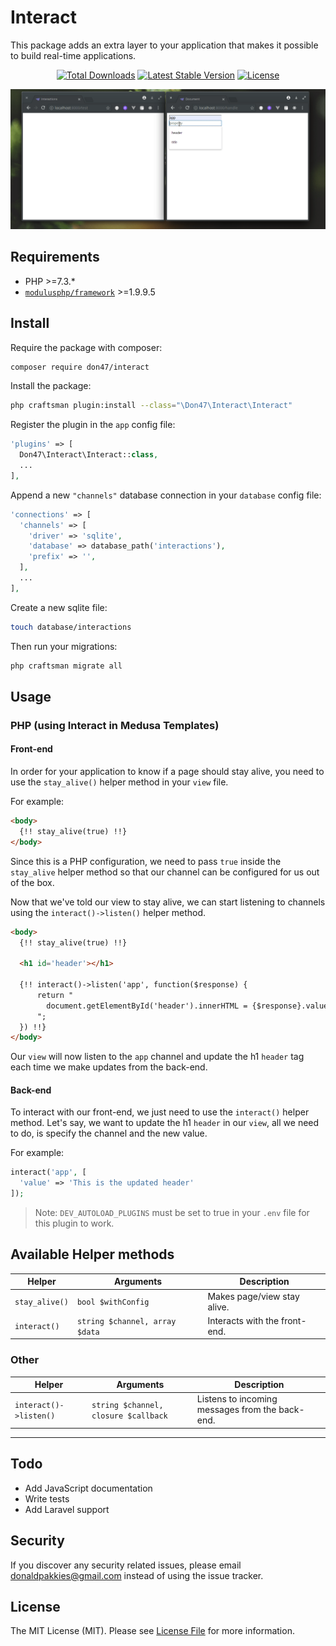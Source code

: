 # Interact

This package adds an extra layer to your application that makes it possible to build real-time applications.

<p align="center">
<a href="https://packagist.org/packages/don47/interact"><img src="https://poser.pugx.org/don47/interact/d/total.svg" alt="Total Downloads"></a>
<a href="https://packagist.org/packages/don47/interact"><img src="https://poser.pugx.org/don47/interact/v/stable.svg" alt="Latest Stable Version"></a>
<a href="https://packagist.org/packages/don47/interact"><img src="https://poser.pugx.org/don47/interact/license.svg" alt="License"></a>
</p>

<img src='demo.gif'>

Requirements
------------
* PHP >=7.3.*
* [`modulusphp/framework`]('https://github.com/modulusphp/framework') >=1.9.9.5

Install
-------

Require the package with composer:
```bash
composer require don47/interact
```

Install the package:
```bash
php craftsman plugin:install --class="\Don47\Interact\Interact"
```

Register the plugin in the `app` config file:
```php
'plugins' => [
  Don47\Interact\Interact::class,
  ...
],
```

Append a new `"channels"` database connection in your `database` config file:
```php
'connections' => [
  'channels' => [
    'driver' => 'sqlite',
    'database' => database_path('interactions'),
    'prefix' => '',
  ],
  ...
],
```

Create a new sqlite file:
```bash
touch database/interactions
```

Then run your migrations:
```bash
php craftsman migrate all
```

Usage
-----

### PHP (using Interact in Medusa Templates)

#### Front-end

In order for your application to know if a page should stay alive, you need to use the `stay_alive()` helper method in your `view` file.

For example:

```html
<body>
  {!! stay_alive(true) !!}
</body>
```

Since this is a PHP configuration, we need to pass `true` inside the `stay_alive` helper method so that our channel can be configured for us out of the box.

Now that we've told our view to stay alive, we can start listening to channels using the `interact()->listen()` helper method.

```html
<body>
  {!! stay_alive(true) !!}

  <h1 id='header'></h1>

  {!! interact()->listen('app', function($response) {
      return "
        document.getElementById('header').innerHTML = {$response}.value;
      ";
  }) !!}
</body>
```

Our `view` will now listen to the `app` channel and update the h1 `header` tag each time we make updates from the back-end.

#### Back-end

To interact with our front-end, we just need to use the `interact()` helper method.
Let's say, we want to update the h1 `header` in our `view`, all we need to do, is specify the channel and the new value.

For example:

```php
interact('app', [
  'value' => 'This is the updated header'
]);
```

> Note: `DEV_AUTOLOAD_PLUGINS` must be set to true in your `.env` file for this plugin to work.

Available Helper methods
---

Helper         | Arguments                      | Description
---------------|--------------------------------|------------------------------
`stay_alive()` | `bool $withConfig`             | Makes page/view stay alive.   |
`interact()`   | `string $channel, array $data` | Interacts with the front-end. |

### Other

Helper                 | Arguments                            | Description
-----------------------|--------------------------------------|------------
`interact()->listen()` | `string $channel, closure $callback` | Listens to incoming messages from the back-end.

-----
## Todo
* Add JavaScript documentation
* Write tests
* Add Laravel support


Security
-------

If you discover any security related issues, please email donaldpakkies@gmail.com instead of using the issue tracker.

License
-------

The MIT License (MIT). Please see [License File](LICENSE) for more information.
